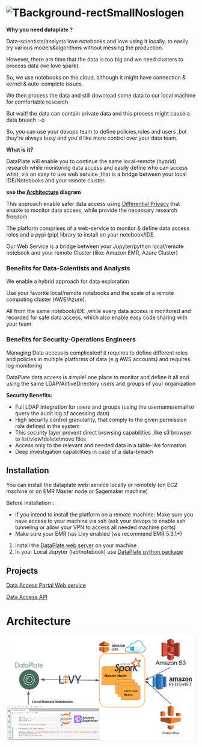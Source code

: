 ![TBackground-rectSmallNoslogen](https://user-images.githubusercontent.com/69418989/102619767-a1523400-4145-11eb-8855-2c292daf16b2.png)
========================

**Why you need dataplate ?**

Data-scientists/analysts love notebooks and love using it locally, to easily try various models&algorithms without messing the production.

However, there are time that the data is too big and we need clusters to process data (we love spark).

So, we use notebooks on the cloud, although it might have connection & kernel & auto-complete issues.

We then process the data and still download some data to our local machine for comfortable research.

But wait! the data can contain private data and this process might cause a data breach :-o
 
So, you can use your devops team to define policies,roles and users ,but they're always busy and you'd like more control over your data team.

 
**What is it?**

DataPlate will enable you to continue the same local-remote (hybrid) research while monitoring data access and easily define who can access what, via an easy to use web service ,that is a bridge between your local IDE/Notebooks and your remote cluster.

**see the [Architecture](#Architecture) diagram**

This approach enable safer data access using [Differential Privacy](https://en.wikipedia.org/wiki/Differential_privacy) that enable to monitor data access, while provide the necessary research freedom.

The platform comprises of a web-service to monitor & define data access roles and a pypi (pip) library to install on your notebook/IDE.

Our Web Service is a bridge between your Jupyter/python local/remote notebook and your remote Cluster (like: Amazon EMR, Azure Cluster)

### Benefits for Data-Scientists and Analysts

We enable a hybrid approach for data exploration 

Use your favorite local/remote notebooks and the scale of a remote computing cluster (AWS/Azure).

All from the same notebook/IDE ,while every data access is monitored and recorded for safe data access, which also enable easy code sharing with your team

### Benefits for Security-Operations Engineers

Managing Data access is complicated! it requires to define different roles and policies in multiple platforms of data (e.g AWS accounts) and requires log monitoring

DataPlate data access is simple! one place to monitor and define it all and using the same LDAP/ActiveDirectory users and groups of your organization

**Security Benefits:**

* Full LDAP integration for users and groups (using the username/email to query the audit log of accessing data)
* High security control granularity, that comply to the given permission role defined in the system
* This security layer prevent direct browsing capabilities ,like s3 browser to list\view\delete\move files
* Access only to the relevant and needed data in a table-like formation
* Deep investigation capabilities in case of a data-breach

## Installation

You can install the dataplate web-service locally or remotely (on EC2 machine or on EMR Master node or Sagemaker machine)

Before installation :

* If you intend to install the platform on a remote machine: Make sure you have access to your machine via ssh (ask your devops to enable ssh tunneling or allow your VPN to access all needed machine ports)
* Make sure your EMR has Livy enabled (we recommend EMR 5.3.1+)

1. Install the [DataPlate web server](webapp/README.md) on your machine
2. In your Local Jupyter (lab/notebook) use [DataPlate python package](api/README.md)

## Projects

[Data Access Portal Web service](webapp/README.md)   

[Data Access API](api/README.md)   

# Architecture
![alt text](./webapp/dataaccess/static/img/DataplateArch_v2.png?raw=true)